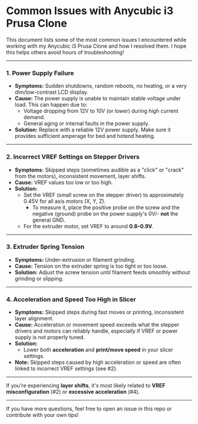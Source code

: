 # Common Issues with Anycubic i3 Prusa Clone

This document lists some of the most common issues I encountered while working with my Anycubic i3 Prusa Clone and how I resolved them. I hope this helps others avoid hours of troubleshooting!

---

### 1. Power Supply Failure
- **Symptoms:** Sudden shutdowns, random reboots, no heating, or a very dim/low-contrast LCD display.
- **Cause:** The power supply is unable to maintain stable voltage under load. This can happen due to:
  - Voltage dropping from 12V to 10V (or lower) during high current demand.
  - General aging or internal faults in the power supply.
- **Solution:** Replace with a reliable 12V power supply. Make sure it provides sufficient amperage for bed and hotend heating.


---

### 2. Incorrect VREF Settings on Stepper Drivers
- **Symptoms:** Skipped steps (sometimes audible as a "click" or "crack" from the motors), inconsistent movement, layer shifts.
- **Cause:** VREF values too low or too high.
- **Solution:** 
  - Set the VREF (small screw on the stepper driver) to approximately 0.45V for all axis motors (X, Y, Z).
    - To measure it, place the positive probe on the screw and the negative (ground) probe on the power supply's 0V/- **not** the general GND.
  - For the extruder motor, set VREF to around **0.8–0.9V**.


---

### 3. Extruder Spring Tension
- **Symptoms:** Under-extrusion or filament grinding.
- **Cause:** Tension on the extruder spring is too tight or too loose.
- **Solution:** Adjust the screw tension until filament feeds smoothly without grinding or slipping.

---

### 4. Acceleration and Speed Too High in Slicer
- **Symptoms:** Skipped steps during fast moves or printing, inconsistent layer alignment.
- **Cause:** Acceleration or movement speed exceeds what the stepper drivers and motors can reliably handle, especially if VREF or power supply is not properly tuned.
- **Solution:** 
  - Lower both **acceleration** and **print/move speed** in your slicer settings.
- **Note:** Skipped steps caused by high acceleration or speed are often linked to incorrect VREF settings (see #2).


---

If you're experiencing **layer shifts**, it's most likely related to **VREF misconfiguration** (#2) or **excessive acceleration** (#4).

---

If you have more questions, feel free to open an issue in this repo or contribute with your own tips!

